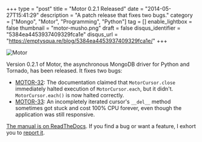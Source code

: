 +++
type = "post"
title = "Motor 0.2.1 Released"
date = "2014-05-27T15:41:29"
description = "A patch release that fixes two bugs."
category = ["Mongo", "Motor", "Programming", "Python"]
tag = []
enable_lightbox = false
thumbnail = "motor-musho.png"
draft = false
disqus_identifier = "5384ea4453937409329fca1e"
disqus_url = "https://emptysqua.re/blog/5384ea4453937409329fca1e/"
+++

<p><img style="display:block; margin-left:auto; margin-right:auto;" src="motor-musho.png" alt="Motor" title="motor-musho.png" border="0" /></p>
<p>Version 0.2.1 of Motor, the asynchronous MongoDB driver for Python and Tornado, has been released. It fixes two bugs:</p>
<ul>
<li><a href="https://jira.mongodb.org/browse/MOTOR-32">MOTOR-32</a>:
  The documentation claimed that <code>MotorCursor.close</code> immediately
  halted execution of <code>MotorCursor.each</code>, but it didn't.
  <code>MotorCursor.each()</code> is now halted correctly.</li>
<li><a href="https://jira.mongodb.org/browse/MOTOR-33">MOTOR-33</a>:
  An incompletely iterated cursor's <code>__del__</code> method sometimes got stuck
  and cost 100% CPU forever, even though the application was still responsive.</li>
</ul>
<p><a href="http://motor.readthedocs.org/en/stable/">The manual is on ReadTheDocs</a>. If you find a bug or want a feature, I exhort you to <a href="https://jira.mongodb.org/browse/MOTOR">report it</a>.</p>
